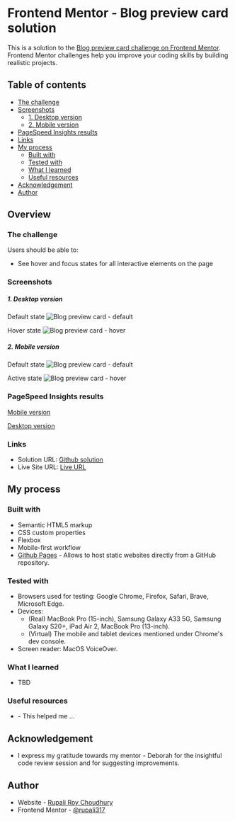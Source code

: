 # Frontend Mentor - Blog preview card solution

This is a solution to the [Blog preview card challenge on Frontend Mentor](https://www.frontendmentor.io/challenges/blog-preview-card-ckPaj01IcS). Frontend Mentor challenges help you improve your coding skills by building realistic projects.

## Table of contents

- [The challenge](#the-challenge)
- [Screenshots](#screenshots)
  - [1. Desktop version](#1-desktop-version)
  - [2. Mobile version](#2-mobile-version)
- [PageSpeed Insights results](#pagespeed-insights-results)
- [Links](#links)
- [My process](#my-process)
  - [Built with](#built-with)
  - [Tested with](#tested-with)
  - [What I learned](#what-i-learned)
  - [Useful resources](#useful-resources)
- [Acknowledgement](#acknowledgement)
- [Author](#author)

## Overview

### The challenge

Users should be able to:

- See hover and focus states for all interactive elements on the page

### Screenshots

##### 1. Desktop version

Default state
![Blog preview card - default](./assets/screenshots/desktop/Blog-preview-card-default.png)

Hover state
![Blog preview card - hover](./assets/screenshots/desktop/Blog-preview-card-hover.PNG)

##### 2. Mobile version

Default state
![Blog preview card - default](./assets/screenshots/mobile/Blog-preview-card-default.jpg)

Active state
![Blog preview card - hover](./assets/screenshots/mobile/Blog-preview-card-hover.jpg)

### PageSpeed Insights results

[Mobile version](https://pagespeed.web.dev/analysis/https-rupali317-github-io-blog-preview-card-main/y6htck4h6s?form_factor=mobile)

[Desktop version](https://pagespeed.web.dev/analysis/https-rupali317-github-io-blog-preview-card-main/y6htck4h6s?form_factor=desktop)

### Links

- Solution URL: [Github solution](https://github.com/rupali317/blog-preview-card-main)
- Live Site URL: [Live URL](https://rupali317.github.io/blog-preview-card-main/)

## My process

### Built with

- Semantic HTML5 markup
- CSS custom properties
- Flexbox
- Mobile-first workflow
- [Github Pages](https://pages.github.com/) - Allows to host static websites directly from a GitHub repository.

### Tested with

- Browsers used for testing: Google Chrome, Firefox, Safari, Brave, Microsoft Edge.
- Devices:
  - (Real) MacBook Pro (15-inch), Samsung Galaxy A33 5G, Samsung Galaxy S20+, iPad Air 2, MacBook Pro (13-inch).
  - (Virtual) The mobile and tablet devices mentioned under Chrome's dev console.
- Screen reader: MacOS VoiceOver.

### What I learned

- TBD

### Useful resources

- []() - This helped me ...

## Acknowledgement

- I express my gratitude towards my mentor - Deborah for the insightful code review session and for suggesting improvements.

## Author

- Website - [Rupali Roy Choudhury](https://www.linkedin.com/in/rupali-rc/)
- Frontend Mentor - [@rupali317](https://www.frontendmentor.io/profile/rupali317)
